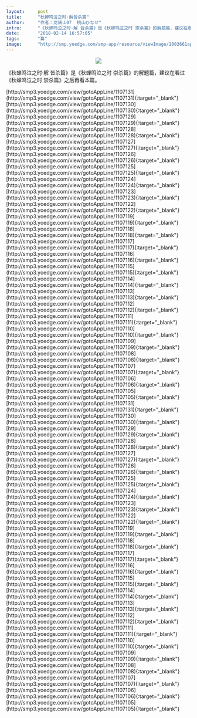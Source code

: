 ```yaml
---
layout:     post
title:      "秋蝉鸣泣之时·解皆杀篇"
author:     "作者：龙骑士07  桃山ひなせ"
intro:      "《秋蝉鸣泣之时·解 皆杀篇》是《秋蝉鸣泣之时 崇杀篇》的解题篇，建议在看过《秋蝉鸣泣之时 崇杀篇》之后再看本篇。"
date:       "2018-02-14 16:57:05"
tags:       "篇"
image:      "http://smp.yoedge.com/smp-app/resource/viewImage/1003661appline.png"
---
```

<div style="text-align: center">
<p><img src="http://smp.yoedge.com/smp-app/resource/viewImage/1003661appline.png"/></p>
</div>
<p class="post-meta">
<span>《秋蝉鸣泣之时·解 皆杀篇》是《秋蝉鸣泣之时 崇杀篇》的解题篇，建议在看过《秋蝉鸣泣之时 崇杀篇》之后再看本篇。</span>
</p>
[http://smp3.yoedge.com/view/gotoAppLine/1107131](http://smp3.yoedge.com/view/gotoAppLine/1107131){:target="_blank"}
[http://smp3.yoedge.com/view/gotoAppLine/1107130](http://smp3.yoedge.com/view/gotoAppLine/1107130){:target="_blank"}
[http://smp3.yoedge.com/view/gotoAppLine/1107129](http://smp3.yoedge.com/view/gotoAppLine/1107129){:target="_blank"}
[http://smp3.yoedge.com/view/gotoAppLine/1107128](http://smp3.yoedge.com/view/gotoAppLine/1107128){:target="_blank"}
[http://smp3.yoedge.com/view/gotoAppLine/1107127](http://smp3.yoedge.com/view/gotoAppLine/1107127){:target="_blank"}
[http://smp3.yoedge.com/view/gotoAppLine/1107126](http://smp3.yoedge.com/view/gotoAppLine/1107126){:target="_blank"}
[http://smp3.yoedge.com/view/gotoAppLine/1107125](http://smp3.yoedge.com/view/gotoAppLine/1107125){:target="_blank"}
[http://smp3.yoedge.com/view/gotoAppLine/1107124](http://smp3.yoedge.com/view/gotoAppLine/1107124){:target="_blank"}
[http://smp3.yoedge.com/view/gotoAppLine/1107123](http://smp3.yoedge.com/view/gotoAppLine/1107123){:target="_blank"}
[http://smp3.yoedge.com/view/gotoAppLine/1107122](http://smp3.yoedge.com/view/gotoAppLine/1107122){:target="_blank"}
[http://smp3.yoedge.com/view/gotoAppLine/1107119](http://smp3.yoedge.com/view/gotoAppLine/1107119){:target="_blank"}
[http://smp3.yoedge.com/view/gotoAppLine/1107118](http://smp3.yoedge.com/view/gotoAppLine/1107118){:target="_blank"}
[http://smp3.yoedge.com/view/gotoAppLine/1107117](http://smp3.yoedge.com/view/gotoAppLine/1107117){:target="_blank"}
[http://smp3.yoedge.com/view/gotoAppLine/1107116](http://smp3.yoedge.com/view/gotoAppLine/1107116){:target="_blank"}
[http://smp3.yoedge.com/view/gotoAppLine/1107115](http://smp3.yoedge.com/view/gotoAppLine/1107115){:target="_blank"}
[http://smp3.yoedge.com/view/gotoAppLine/1107114](http://smp3.yoedge.com/view/gotoAppLine/1107114){:target="_blank"}
[http://smp3.yoedge.com/view/gotoAppLine/1107113](http://smp3.yoedge.com/view/gotoAppLine/1107113){:target="_blank"}
[http://smp3.yoedge.com/view/gotoAppLine/1107112](http://smp3.yoedge.com/view/gotoAppLine/1107112){:target="_blank"}
[http://smp3.yoedge.com/view/gotoAppLine/1107111](http://smp3.yoedge.com/view/gotoAppLine/1107111){:target="_blank"}
[http://smp3.yoedge.com/view/gotoAppLine/1107110](http://smp3.yoedge.com/view/gotoAppLine/1107110){:target="_blank"}
[http://smp3.yoedge.com/view/gotoAppLine/1107109](http://smp3.yoedge.com/view/gotoAppLine/1107109){:target="_blank"}
[http://smp3.yoedge.com/view/gotoAppLine/1107108](http://smp3.yoedge.com/view/gotoAppLine/1107108){:target="_blank"}
[http://smp3.yoedge.com/view/gotoAppLine/1107107](http://smp3.yoedge.com/view/gotoAppLine/1107107){:target="_blank"}
[http://smp3.yoedge.com/view/gotoAppLine/1107106](http://smp3.yoedge.com/view/gotoAppLine/1107106){:target="_blank"}
[http://smp3.yoedge.com/view/gotoAppLine/1107105](http://smp3.yoedge.com/view/gotoAppLine/1107105){:target="_blank"}
[http://smp3.yoedge.com/view/gotoAppLine/1107131](http://smp3.yoedge.com/view/gotoAppLine/1107131){:target="_blank"}
[http://smp3.yoedge.com/view/gotoAppLine/1107130](http://smp3.yoedge.com/view/gotoAppLine/1107130){:target="_blank"}
[http://smp3.yoedge.com/view/gotoAppLine/1107129](http://smp3.yoedge.com/view/gotoAppLine/1107129){:target="_blank"}
[http://smp3.yoedge.com/view/gotoAppLine/1107128](http://smp3.yoedge.com/view/gotoAppLine/1107128){:target="_blank"}
[http://smp3.yoedge.com/view/gotoAppLine/1107127](http://smp3.yoedge.com/view/gotoAppLine/1107127){:target="_blank"}
[http://smp3.yoedge.com/view/gotoAppLine/1107126](http://smp3.yoedge.com/view/gotoAppLine/1107126){:target="_blank"}
[http://smp3.yoedge.com/view/gotoAppLine/1107125](http://smp3.yoedge.com/view/gotoAppLine/1107125){:target="_blank"}
[http://smp3.yoedge.com/view/gotoAppLine/1107124](http://smp3.yoedge.com/view/gotoAppLine/1107124){:target="_blank"}
[http://smp3.yoedge.com/view/gotoAppLine/1107123](http://smp3.yoedge.com/view/gotoAppLine/1107123){:target="_blank"}
[http://smp3.yoedge.com/view/gotoAppLine/1107122](http://smp3.yoedge.com/view/gotoAppLine/1107122){:target="_blank"}
[http://smp3.yoedge.com/view/gotoAppLine/1107119](http://smp3.yoedge.com/view/gotoAppLine/1107119){:target="_blank"}
[http://smp3.yoedge.com/view/gotoAppLine/1107118](http://smp3.yoedge.com/view/gotoAppLine/1107118){:target="_blank"}
[http://smp3.yoedge.com/view/gotoAppLine/1107117](http://smp3.yoedge.com/view/gotoAppLine/1107117){:target="_blank"}
[http://smp3.yoedge.com/view/gotoAppLine/1107116](http://smp3.yoedge.com/view/gotoAppLine/1107116){:target="_blank"}
[http://smp3.yoedge.com/view/gotoAppLine/1107115](http://smp3.yoedge.com/view/gotoAppLine/1107115){:target="_blank"}
[http://smp3.yoedge.com/view/gotoAppLine/1107114](http://smp3.yoedge.com/view/gotoAppLine/1107114){:target="_blank"}
[http://smp3.yoedge.com/view/gotoAppLine/1107113](http://smp3.yoedge.com/view/gotoAppLine/1107113){:target="_blank"}
[http://smp3.yoedge.com/view/gotoAppLine/1107112](http://smp3.yoedge.com/view/gotoAppLine/1107112){:target="_blank"}
[http://smp3.yoedge.com/view/gotoAppLine/1107111](http://smp3.yoedge.com/view/gotoAppLine/1107111){:target="_blank"}
[http://smp3.yoedge.com/view/gotoAppLine/1107110](http://smp3.yoedge.com/view/gotoAppLine/1107110){:target="_blank"}
[http://smp3.yoedge.com/view/gotoAppLine/1107109](http://smp3.yoedge.com/view/gotoAppLine/1107109){:target="_blank"}
[http://smp3.yoedge.com/view/gotoAppLine/1107108](http://smp3.yoedge.com/view/gotoAppLine/1107108){:target="_blank"}
[http://smp3.yoedge.com/view/gotoAppLine/1107107](http://smp3.yoedge.com/view/gotoAppLine/1107107){:target="_blank"}
[http://smp3.yoedge.com/view/gotoAppLine/1107106](http://smp3.yoedge.com/view/gotoAppLine/1107106){:target="_blank"}
[http://smp3.yoedge.com/view/gotoAppLine/1107105](http://smp3.yoedge.com/view/gotoAppLine/1107105){:target="_blank"}


